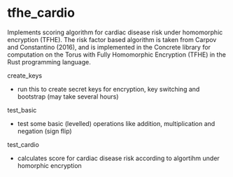 # tfhe_cardio

Implements scoring algorithm for cardiac disease risk under homomorphic encryption (TFHE). The risk factor based algorithm is taken from Carpov and Constantino (2016), and is implemented in the Concrete library for computation on the Torus with Fully Homomorphic Encryption (TFHE) in the Rust programming language. 

create_keys 
- run this to create secret keys for encryption, key switching and bootstrap (may take several hours)

test_basic 
- test some basic (levelled) operations like addition, multiplication and negation (sign flip)

test_cardio 
- calculates score for cardiac disease risk according to algortihm under homorphic encryption